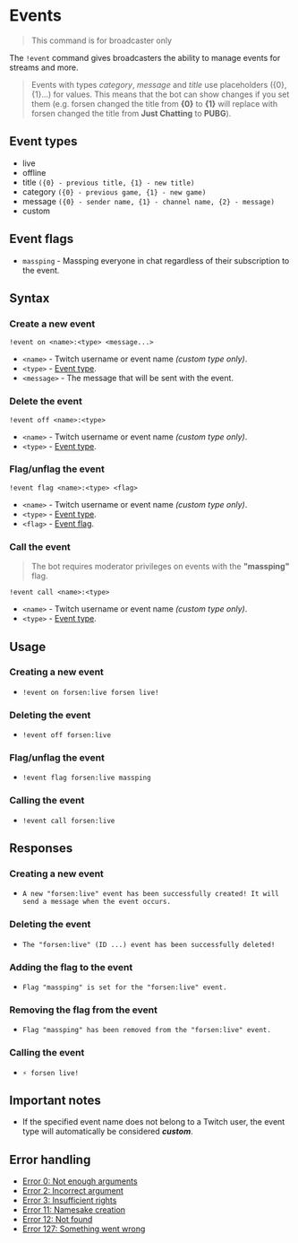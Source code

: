 # Events

> This command is for broadcaster only

The `!event` command gives broadcasters the ability to manage events for streams and more.

> Events with types *category*, *message* and *title* use placeholders ({0}, {1}...) for values.
This means that the bot can show changes if you set them
(e.g. forsen changed the title from **{0}** to **{1}** will replace with
forsen changed the title from **Just Chatting** to **PUBG**).

## Event types
+ live
+ offline
+ title `({0} - previous title, {1} - new title)`
+ category `({0} - previous game, {1} - new game)`
+ message `({0} - sender name, {1} - channel name, {2} - message)`
+ custom

## Event flags
+ `massping` - Massping everyone in chat regardless of their subscription to the event.

## Syntax

### Create a new event
`!event on <name>:<type> <message...>`
+ `<name>` - Twitch username or event name *(custom type only)*.
+ `<type>` - [Event type](#event-types).
+ `<message>` - The message that will be sent with the event.

### Delete the event
`!event off <name>:<type>`
+ `<name>` - Twitch username or event name *(custom type only)*.
+ `<type>` - [Event type](#event-types).

### Flag/unflag the event
`!event flag <name>:<type> <flag>`
+ `<name>` - Twitch username or event name *(custom type only)*.
+ `<type>` - [Event type](#event-types).
+ `<flag>` - [Event flag](#event-flags).

### Call the event

> The bot requires moderator privileges on events with the **"massping"** flag.

`!event call <name>:<type>`
+ `<name>` - Twitch username or event name *(custom type only)*.
+ `<type>` - [Event type](#event-types).

## Usage

### Creating a new event
+ `!event on forsen:live forsen live!`

### Deleting the event
+ `!event off forsen:live`

### Flag/unflag the event
+ `!event flag forsen:live massping`

### Calling the event
+ `!event call forsen:live`

## Responses

### Creating a new event
+ `A new "forsen:live" event has been successfully created! It will send a message when the event occurs.`

### Deleting the event
+ `The "forsen:live" (ID ...) event has been successfully deleted!`

### Adding the flag to the event
+ `Flag "massping" is set for the "forsen:live" event.`

### Removing the flag from the event
+ `Flag "massping" has been removed from the "forsen:live" event.`

### Calling the event
+ `⚡ forsen live!` 

## Important notes

+ If the specified event name does not belong to a Twitch user,
the event type will automatically be considered ***custom***.

## Error handling

+ [Error 0: Not enough arguments](/wiki/error-codes#0)
+ [Error 2: Incorrect argument](/wiki/error-codes#2)
+ [Error 3: Insufficient rights](/wiki/error-codes#3)
+ [Error 11: Namesake creation](/wiki/error-codes#11)
+ [Error 12: Not found](/wiki/error-codes#12)
+ [Error 127: Something went wrong](/wiki/error-codes#127)

